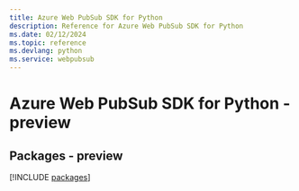 ```yaml
---
title: Azure Web PubSub SDK for Python
description: Reference for Azure Web PubSub SDK for Python
ms.date: 02/12/2024
ms.topic: reference
ms.devlang: python
ms.service: webpubsub
---
```

# Azure Web PubSub SDK for Python - preview
## Packages - preview
[!INCLUDE [packages](web-pubsub-index.md)]